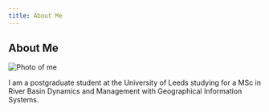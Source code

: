 ```yaml
---
title: About Me
---
```


## About Me

![Photo of me](https://charlotteviner.github.io/profilephoto.jpg)

I am a postgraduate student at the University of Leeds studying for a MSc in River Basin Dynamics and Management with Geographical Information Systems.
